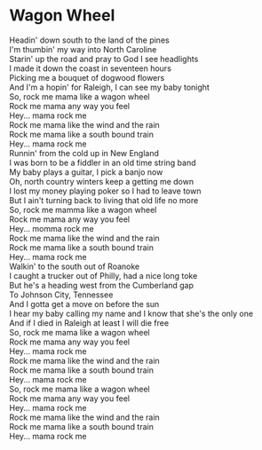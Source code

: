 # Wagon Wheel

Headin' down south to the land of the pines  
I'm thumbin' my way into North Caroline  
Starin' up the road and pray to God I see headlights  
I made it down the coast in seventeen hours  
Picking me a bouquet of dogwood flowers  
And I'm a hopin' for Raleigh, I can see my baby tonight  
So, rock me mama like a wagon wheel  
Rock me mama any way you feel  
Hey... mama rock me  
Rock me mama like the wind and the rain  
Rock me mama like a south bound train  
Hey... mama rock me  
Runnin' from the cold up in New England  
I was born to be a fiddler in an old time string band  
My baby plays a guitar, I pick a banjo now  
Oh, north country winters keep a getting me down  
I lost my money playing poker so I had to leave town  
But I ain't turning back to living that old life no more  
So, rock me mamma like a wagon wheel  
Rock me mama any way you feel  
Hey... momma rock me  
Rock me mama like the wind and the rain  
Rock me mama like a south bound train  
Hey... mama rock me  
Walkin' to the south out of Roanoke  
I caught a trucker out of Philly, had a nice long toke  
But he's a heading west from the Cumberland gap  
To Johnson City, Tennessee  
And I gotta get a move on before the sun  
I hear my baby calling my name and I know that she's the only one  
And if I died in Raleigh at least I will die free  
So, rock me mama like a wagon wheel  
Rock me mama any way you feel  
Hey... mama rock me  
Rock me mama like the wind and the rain  
Rock me mama like a south bound train  
Hey... mama rock me  
So, rock me mama like a wagon wheel  
Rock me mama any way you feel  
Hey... mama rock me  
Rock me mama like the wind and the rain  
Rock me mama like a south bound train  
Hey... mama rock me
